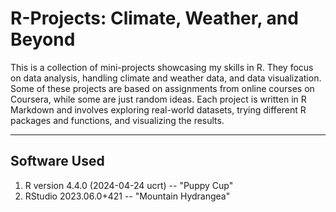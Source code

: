 # R-Projects: Climate, Weather, and Beyond

This is a collection of mini-projects showcasing my skills in R. They focus on data analysis, handling climate and weather data, and data visualization. Some of these projects are based on assignments from online courses on Coursera, while some are just random ideas. Each project is written in R Markdown and involves exploring real-world datasets, trying different R packages and functions, and visualizing the results.

-----------------

## Software Used

1. R version 4.4.0  (2024-04-24 ucrt) -- "Puppy Cup"
2. RStudio 2023.06.0+421 -- "Mountain Hydrangea" 
